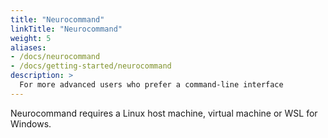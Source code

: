 ```yaml
---
title: "Neurocommand"
linkTitle: "Neurocommand"
weight: 5
aliases:
- /docs/neurocommand
- /docs/getting-started/neurocommand
description: >
  For more advanced users who prefer a command-line interface
---
```


Neurocommand requires a Linux host machine, virtual machine or WSL for Windows.